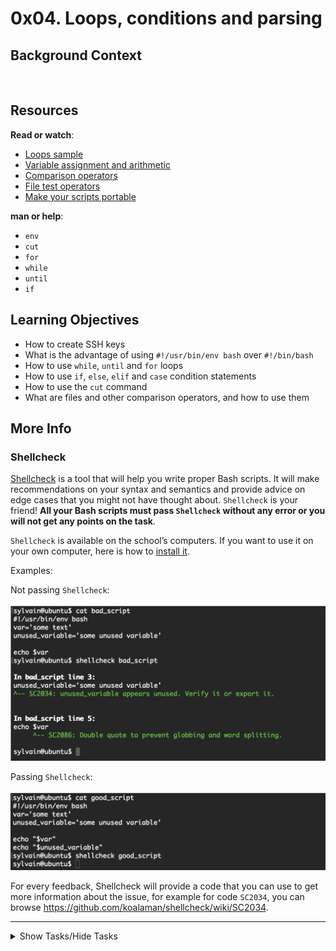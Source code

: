 # 0x04. Loops, conditions and parsing


## Background Context

<p><a href="https://youtu.be/BC2neyc5GcI" target="_blank"><img src="https://s3.amazonaws.com/alx-intranet.hbtn.io/uploads/medias/2019/6/b07e3333b1edfb9beed5.png?X-Amz-Algorithm=AWS4-HMAC-SHA256&X-Amz-Credential=AKIARDDGGGOUSBVO6H7D%2F20220721%2Fus-east-1%2Fs3%2Faws4_request&X-Amz-Date=20220721T191642Z&X-Amz-Expires=86400&X-Amz-SignedHeaders=host&X-Amz-Signature=a475edee9edcf035391d7a466f58fcfe0bcfe7e0a5510a03b5c852bae48e8429" alt="" style="" /></a></p>

<h2>Resources</h2>

<p><strong>Read or watch</strong>:</p>

<ul>
<li><a href="https://tldp.org/LDP/Bash-Beginners-Guide/html/sect_09_01.html" title="Loops sample" target="_blank">Loops sample</a> </li>
<li><a href="https://tldp.org/LDP/abs/html/ops.html" title="Variable assignment and arithmetic" target="_blank">Variable assignment and arithmetic</a> </li>
<li><a href="https://tldp.org/LDP/abs/html/comparison-ops.html" title="Comparison operators" target="_blank">Comparison operators</a> </li>
<li><a href="https://tldp.org/LDP/abs/html/fto.html" title="File test operators" target="_blank">File test operators</a> </li>
<li><a href="https://www.cyberciti.biz/tips/finding-bash-perl-python-portably-using-env.html" title="Make your scripts portable" target="_blank">Make your scripts portable</a> </li>
</ul>

<p><strong>man or help</strong>:</p>

<ul>
<li><code>env</code></li>
<li><code>cut</code></li>
<li><code>for</code></li>
<li><code>while</code></li>
<li><code>until</code></li>
<li><code>if</code></li>
</ul>

## Learning Objectives

<ul>
<li>How to create SSH keys</li>
<li>What is the advantage of using  <code>#!/usr/bin/env bash</code> over <code>#!/bin/bash</code></li>
<li>How to use <code>while</code>, <code>until</code> and <code>for</code> loops</li>
<li>How to use <code>if</code>, <code>else</code>, <code>elif</code> and <code>case</code> condition statements</li>
<li>How to use the <code>cut</code> command</li>
<li>What are files and other comparison operators, and how to use them</li>
</ul>

## More Info

### Shellcheck

<p><a href="https://github.com/koalaman/shellcheck" title="Shellcheck" target="_blank">Shellcheck</a> is a tool that will help you write proper Bash scripts. It will make recommendations on your syntax and semantics and provide advice on edge cases that you might not have thought about. <code>Shellcheck</code> is your friend! <strong>All your Bash scripts must pass <code>Shellcheck</code> without any error or you will not get any points on the task</strong>.</p>

<p><code>Shellcheck</code> is available on the school&rsquo;s computers. If you want to use it on your own computer, here is how to <a href="https://github.com/koalaman/shellcheck#installing" title="install it" target="_blank">install it</a>.</p>

<p>Examples:</p>

<p>Not passing <code>Shellcheck</code>:<br />
<br />
<img src="./Vxotqyj.png" alt="" style="" /></p>

<p>Passing <code>Shellcheck</code>:<br />
<br />
<img src="./ubHWxDU.png" alt="" style="" /></p>

<p>For every feedback, Shellcheck will provide a code that you can use to get more information about the issue, for example for code <code>SC2034</code>, you can browse <a href="https://github.com/koalaman/shellcheck/wiki/SC2034" title="https://github.com/koalaman/shellcheck/wiki/SC2034" target="_blank">https://github.com/koalaman/shellcheck/wiki/SC2034</a>.</p>

  </div>
</div>

---
<details>
<summary>Show Tasks/Hide Tasks</summary>

## TASKS

### 0. Create a SSH RSA key pair

<p>Read for this task:</p>

<ul>
<li><a href="https://askubuntu.com/questions/61557/how-do-i-set-up-ssh-authentication-keys" title="Linux and Mac OS users" target="_blank">Linux and Mac OS users</a></li>
<li><a href="https://docs.rackspace.com/support/how-to/generating-rsa-keys-with-ssh-puttygen/" title="Windows users" target="_blank">Windows users</a></li>
</ul>

<p>man: <code>ssh-keygen</code></p>

<p>You will soon have to manage your own <strong>servers</strong> concept page hosted on remote <a href="https://www.youtube.com/watch?v=iuqXFC_qIvA&feature=youtu.be&t=46" title="data centers" target="_blank">data centers</a>. We need to set them up with your RSA public key so that you can access them via SSH.</p>

<p>SSH and RSA keys will be covered in depth in a later project.</p>

  </div>

  [Answer](./0-RSA_public_key.pub)

---

### 1. For Best School loop

1. For Best School loop
   
<p>Write a Bash script that displays <code>Best School</code> 10 times.</p>

<p>Requirement:</p>

<ul>
<li>You must use the <code>for</code> loop (<code>while</code> and <code>until</code> are forbidden)</li>
</ul>

<pre><code>sylvain@ubuntu$ head -n 2 1-for_best_school 
#!/usr/bin/env bash
# This script is displaying &quot;Best School&quot; 10 times
sylvain@ubuntu$ ./1-for_best_school 
Best School
Best School
Best School
Best School
Best School
Best School
Best School
Best School
Best School
Best School
sylvain@ubuntu$ 
</code></pre>

<p>Note that: </p>

<ul>
<li>The first line of my Bash script starts with <code>#!/usr/bin/env bash</code></li>
<li>The second line of my Bash scripts is a comment explaining what it is doing</li>
</ul>

  </div> 

 [Answer](./1-for_best_school)

---

### 2. While Best School loop
    
<p>Write a Bash script that displays <code>Best School</code> 10 times.</p>

<p>Requirements:</p>

<ul>
<li>You must use the <code>while</code> loop (<code>for</code> and <code>until</code> are forbidden)</li>
</ul>

<pre><code>sylvain@ubuntu$ ./2-while_best_school
Best School
Best School
Best School
Best School
Best School
Best School
Best School
Best School
Best School
Best School
sylvain@ubuntu$ 
</code></pre>

  </div>

 [Answer](./2-while_best_school)

---

### 3. Until Best School loop
    
<p>Write a Bash script that displays <code>Best School</code> 10 times.</p>

<p>Requirements:</p>

<ul>
<li>You must use the <code>until</code> loop (<code>for</code> and <code>while</code> are forbidden)</li>
</ul>

<pre><code>sylvain@ubuntu$ ./3-until_best_school
Best School
Best School
Best School
Best School
Best School
Best School
Best School
Best School
Best School
Best School
sylvain@ubuntu$ 
</code></pre>

[Answer](./3-until_best_school)

---

### 4. If 9, say Hi!
    
<p>Write a Bash script that displays <code>Best School</code> 10 times, but for the 9th iteration, displays <code>Best School</code> <em>and then</em> <code>Hi</code> on a new line.</p>

<p>Requirements:</p>

<ul>
<li>You must use the <code>while</code> loop (<code>for</code> and <code>until</code> are forbidden)</li>
<li>You must use the <code>if</code> statement</li>
</ul>

<pre><code>sylvain@ubuntu$ ./4-if_9_say_hi
Best School
Best School
Best School
Best School
Best School
Best School
Best School
Best School
Best School
Hi
Best School
sylvain@ubuntu$ 
</code></pre>

[Answer](./4-if_9_say_hi)

---

### 5. 4 bad luck, 8 is your chance
    
<p>Write a Bash script that loops from 1 to 10 and:</p>

<ul>
<li>displays <code>bad luck</code> for the 4th loop iteration</li>
<li>displays <code>good luck</code> for the 8th loop iteration</li>
<li>displays <code>Best School</code> for the other iterations</li>
</ul>

<p>Requirements:</p>

<ul>
<li>You must use the <code>while</code> loop (<code>for</code> and <code>until</code> are forbidden)</li>
<li>You must use the <code>if</code>, <code>elif</code> and <code>else</code> statements</li>
</ul>

<pre><code>sylvain@ubuntu$ ./5-4_bad_luck_8_is_your_chance
Best School
Best School
Best School
bad luck
Best School
Best School
Best School
good luck
Best School
Best School
sylvain@ubuntu$ 
</code></pre>

<p>For the most curious:</p>

<ul>
<li><a href="https://freakonomics.com/" title="8 in the Chinese culture" target="_blank">8 in the Chinese culture</a></li>
<li><a href="https://en.wikipedia.org/wiki/Chinese_numerology#Four" title="4 in the Chinese culture" target="_blank">4 in the Chinese culture</a></li>
</ul>

[Answer](./5-4_bad_luck_8_is_your_chance)

---

### 6. Superstitious numbers
    
<p>Write a Bash script that displays numbers from 1 to 20 and:</p>

<ul>
<li>displays <code>4</code> <em>and then</em> <code>bad luck from China</code> for the 4th loop iteration</li>
<li>displays <code>9</code> <em>and then</em> <code>bad luck from Japan</code> for the 9th loop iteration</li>
<li>displays <code>17</code> <em>and then</em> <code>bad luck from Italy</code> for the 17th loop iteration</li>
</ul>

<p>Requirements:</p>

<ul>
<li>You must use the <code>while</code> loop (<code>for</code> and <code>until</code> are forbidden)</li>
<li>You must use the <code>case</code> statement</li>
</ul>

<pre><code>sylvain@ubuntu$ ./6-superstitious_numbers
1
2
3
4
bad luck from China
5
6
7
8
9
bad luck from Japan
10
11
12
13
14
15
16
17
bad luck from Italy
18
19
20
sylvain@ubuntu$ 
</code></pre>

  </div>

  [Answer](./6-superstitious_numbers)

---

### 7. Clock
   
<p>Write a Bash script that displays the time for 12 hours and 59 minutes:</p>

<ul>
<li>display hours from 0 to 12</li>
<li>display minutes from 1 to 59</li>
</ul>

<p>Requirements:</p>

<ul>
<li>You must use the <code>while</code> loop (<code>for</code> and <code>until</code> are forbidden)</li>
</ul>

<p>Note that in this example, we only display the first 70 lines using the <code>head</code> command.</p>

<pre><code>sylvain@ubuntu$ ./7-clock | head -n 70
Hour: 0
1
2
3
4
5
6
7
8
9
10
11
12
13
14
15
16
17
18
19
20
21
22
23
24
25
26
27
28
29
30
31
32
33
34
35
36
37
38
39
40
41
42
43
44
45
46
47
48
49
50
51
52
53
54
55
56
57
58
59
Hour: 1
1
2
3
4
5
6
7
8
9
sylvain@ubuntu$ 
</code></pre>

  </div>

[Answer](./7-clock)

---

### 8. For ls
    
<p>Write a Bash script that displays:</p>

<ul>
<li>The content of the current directory</li>
<li>In a list format</li>
<li>Where only the part of the name after the first dash is displayed (refer to the example)</li>
</ul>

<p>Requirements:</p>

<ul>
<li>You must use the <code>for</code> loop (<code>while</code> and <code>until</code> are forbidden)</li>
<li>Do not display hidden files</li>
</ul>

<pre><code>sylvain@ubuntu$ ls
100-read_and_cut              1-for_best_school         6-superstitious_numbers
101-tell_the_story_of_passwd  2-while_best_school       7-clock
102-lets_parse_apache_logs    3-until_best_school       8-for_ls
103-dig_the-data              4-if_9_say_hi                  9-to_file_or_not_to_file
10-fizzbuzz                   5-4_bad_luck_8_is_your_chance
sylvain@ubuntu$  ./8-for_ls
read_and_cut
tell_the_story_of_passwd
lets_parse_apache_logs
dig_the-data
fizzbuzz
for_best_school
while_best_school
until_best_school
if_9_say_hi
4_bad_luck_8_is_your_chance
superstitious_numbers
clock
for_ls
to_file_or_not_to_file
sylvain@ubuntu$ 
</code></pre>

  </div>

[Answer](./8-for_ls)

---

### 9. To file, or not to file
    
<p>Write a Bash script that gives you information about the <code>school</code> file.</p>

<p>Requirements:</p>

<ul>
<li>You must use <code>if</code> and, <code>else</code> (<code>case</code> is forbidden)</li>
<li>Your Bash script should check if the file exists and print:

<ul>
<li>if the file exists: <code>school file exists</code></li>
<li>if the file does not exist: <code>school file does not exist</code></li>
</ul></li>
<li>If the file exists, print:

<ul>
<li>if the file is empty: <code>school file is empty</code></li>
<li>if the file is not empty: <code>school file is not empty</code></li>
<li>if the file is a regular file: <code>school is a regular file</code></li>
<li>if the file is not a regular file: (nothing)</li>
</ul></li>
</ul>

<pre><code>sylvain@ubuntu$ file school
school: cannot open `school&#39; (No such file or directory)
sylvain@ubuntu$ ./9-to_file_or_not_to_file 
school file does not exist
sylvain@ubuntu$ touch school
sylvain@ubuntu$ ./9-to_file_or_not_to_file 
school file exists
school file is empty
school is a regular file
sylvain@ubuntu$ echo &#39;betty&#39; &gt; school 
sylvain@ubuntu$ ./9-to_file_or_not_to_file 
school file exists
school file is not empty
school is a regular file
sylvain@ubuntu$ rm school 
sylvain@ubuntu$ mkdir school
sylvain@ubuntu$ ./9-to_file_or_not_to_file 
school file exists
school file is not empty
sylvain@ubuntu$ 
</code></pre>

  </div>

[Answer](./9-to_file_or_not_to_file)

---

### 10. FizzBuzz
    
<p>Write a Bash script that displays numbers from 1 to 100.</p>

<p>Requirements:</p>

<ul>
<li>Displays <code>FizzBuzz</code> when the number is a multiple of 3 and 5</li>
<li>Displays <code>Fizz</code> when the number is multiple of 3</li>
<li>Displays <code>Buzz</code> when the number is a multiple of 5</li>
<li>Otherwise, displays the number</li>
<li>In a list format</li>
</ul>

<pre><code>sylvain@ubuntu$ ./10-fizzbuzz | head -20
1
2
Fizz
4
Buzz
Fizz
7
8
Fizz
Buzz
11
Fizz
13
14
FizzBuzz
16
17
Fizz
19
Buzz
sylvain@ubuntu$ 
</code></pre>

  </div>

[Answer](./10-fizzbuzz)

---

### 11. Read and cut
    
<p>help: <code>read</code></p>

<p>Write a Bash script that displays the content of the file <code>/etc/passwd</code>.</p>

<p>Your script should only display:</p>

<ul>
<li>username</li>
<li>user id</li>
<li>Home directory path for the user</li>
</ul>

<p>Requirements:</p>

<ul>
<li>You must use the <code>while</code> loop (<code>for</code> and <code>until</code> are forbidden)</li>
</ul>

<pre><code>sylvain@ubuntu$ cat /etc/passwd
root:x:0:0:root:/root:/bin/bash
daemon:x:1:1:daemon:/usr/sbin:/usr/sbin/nologin
bin:x:2:2:bin:/bin:/usr/sbin/nologin
sys:x:3:3:sys:/dev:/usr/sbin/nologin
sync:x:4:65534:sync:/bin:/bin/sync
games:x:5:60:games:/usr/games:/usr/sbin/nologin
man:x:6:12:man:/var/cache/man:/usr/sbin/nologin
lp:x:7:7:lp:/var/spool/lpd:/usr/sbin/nologin
mail:x:8:8:mail:/var/mail:/usr/sbin/nologin
news:x:9:9:news:/var/spool/news:/usr/sbin/nologin
uucp:x:10:10:uucp:/var/spool/uucp:/usr/sbin/nologin
proxy:x:13:13:proxy:/bin:/usr/sbin/nologin
www-data:x:33:33:www-data:/var/www:/usr/sbin/nologin
backup:x:34:34:backup:/var/backups:/usr/sbin/nologin
list:x:38:38:Mailing List Manager:/var/list:/usr/sbin/nologin
irc:x:39:39:ircd:/var/run/ircd:/usr/sbin/nologin
gnats:x:41:41:Gnats Bug-Reporting System (admin):/var/lib/gnats:/usr/sbin/nologin
nobody:x:65534:65534:nobody:/nonexistent:/usr/sbin/nologin
libuuid:x:100:101::/var/lib/libuuid:
syslog:x:101:104::/home/syslog:/bin/false
messagebus:x:102:106::/var/run/dbus:/bin/false
landscape:x:103:109::/var/lib/landscape:/bin/false
sshd:x:104:65534::/var/run/sshd:/usr/sbin/nologin
pollinate:x:105:1::/var/cache/pollinate:/bin/false
vagrant:x:1000:1000::/home/vagrant:/bin/bash
colord:x:106:112:colord colour management daemon,,,:/var/lib/colord:/bin/false
statd:x:107:65534::/var/lib/nfs:/bin/false
sylvain:98:99:Sylvain:/home/sylvain:/bin/bash
puppet:x:108:114:Puppet configuration management daemon,,,:/var/lib/puppet:/bin/false
ubuntu:x:1001:1001:Ubuntu:/home/ubuntu:/bin/bash
sylvain@ubuntu$ ./100-read_and_cut
root:0:/root
daemon:1:/usr/sbin
bin:2:/bin
sys:3:/dev
sync:4:/bin
games:5:/usr/games
man:6:/var/cache/man
lp:7:/var/spool/lpd
mail:8:/var/mail
news:9:/var/spool/news
uucp:10:/var/spool/uucp
proxy:13:/bin
www-data:33:/var/www
backup:34:/var/backups
list:38:/var/list
irc:39:/var/run/ircd
gnats:41:/var/lib/gnats
nobody:65534:/nonexistent
libuuid:100:/var/lib/libuuid
syslog:101:/home/syslog
messagebus:102:/var/run/dbus
landscape:103:/var/lib/landscape
sshd:104:/var/run/sshd
pollinate:105:/var/cache/pollinate
vagrant:1000:/home/vagrant
colord:106:/var/lib/colord
statd:107:/var/lib/nfs
sylvain:99:/bin/bash
puppet:108:/var/lib/puppet
ubuntu:1001:/home/ubuntu
sylvain@ubuntu$ 
</code></pre>

  </div>

[Answer](./100-read_and_cut)

---

### 12. Tell the story of passwd
    
<p><img src="./03ca27392c6338e696fc0c3b08765f02c98457a1.jpg" alt="" style="" /></p>

<p>Read: </p>

<ul>
<li><a href="https://tldp.org/LDP/abs/html/internalvariables.html" title="IFS (internal field separator)" target="_blank">IFS (internal field separator)</a></li>
<li><a href="https://www.cyberciti.biz/faq/understanding-etcpasswd-file-format/" title="Understanding /etc/passwd" target="_blank">Understanding /etc/passwd</a></li>
</ul>

<p>The file <code>/etc/passwd</code> has already been covered in a <a href="https://github.com/TeddyO323/alx-system_engineering-devops/tree/main/0x02-shell_redirections#readme" title="previous project" target="_blank">previous project</a> and you should be familiar with it. Today we will make up a story based on it.</p>

<p>Write a Bash script that displays the content of the file <code>/etc/passwd</code>, using the <code>while</code> loop + IFS.</p>

<p>Format: <code>The user USERNAME is part of the GROUP_ID gang, lives in HOME_DIRECTORY and rides COMMAND/SHELL. USER ID&#39;s place is protected by the passcode PASSWORD, more info about the user here: USER ID INFO</code></p>

<p>Requirements:</p>

<ul>
<li>You must use the <code>while</code> loop (<code>for</code> and <code>until</code> are forbidden)</li>
</ul>

<pre><code>sylvain@ubuntu$ ./101-tell_the_story_of_passwd
The user root is part of the 0 gang, lives in /root and rides /bin/bash. 0&#39;s place is protected by the passcode x, more info about the user here: root
The user daemon is part of the 1 gang, lives in /usr/sbin and rides /usr/sbin/nologin. 1&#39;s place is protected by the passcode x, more info about the user here: daemon
The user bin is part of the 2 gang, lives in /bin and rides /usr/sbin/nologin. 2&#39;s place is protected by the passcode x, more info about the user here: bin
The user sys is part of the 3 gang, lives in /dev and rides /usr/sbin/nologin. 3&#39;s place is protected by the passcode x, more info about the user here: sys
The user sync is part of the 65534 gang, lives in /bin and rides /bin/sync. 4&#39;s place is protected by the passcode x, more info about the user here: sync
The user games is part of the 60 gang, lives in /usr/games and rides /usr/sbin/nologin. 5&#39;s place is protected by the passcode x, more info about the user here: games
The user man is part of the 12 gang, lives in /var/cache/man and rides /usr/sbin/nologin. 6&#39;s place is protected by the passcode x, more info about the user here: man
The user lp is part of the 7 gang, lives in /var/spool/lpd and rides /usr/sbin/nologin. 7&#39;s place is protected by the passcode x, more info about the user here: lp
The user mail is part of the 8 gang, lives in /var/mail and rides /usr/sbin/nologin. 8&#39;s place is protected by the passcode x, more info about the user here: mail
The user news is part of the 9 gang, lives in /var/spool/news and rides /usr/sbin/nologin. 9&#39;s place is protected by the passcode x, more info about the user here: news
The user uucp is part of the 10 gang, lives in /var/spool/uucp and rides /usr/sbin/nologin. 10&#39;s place is protected by the passcode x, more info about the user here: uucp
The user proxy is part of the 13 gang, lives in /bin and rides /usr/sbin/nologin. 13&#39;s place is protected by the passcode x, more info about the user here: proxy
The user www-data is part of the 33 gang, lives in /var/www and rides /usr/sbin/nologin. 33&#39;s place is protected by the passcode x, more info about the user here: www-data
The user backup is part of the 34 gang, lives in /var/backups and rides /usr/sbin/nologin. 34&#39;s place is protected by the passcode x, more info about the user here: backup
The user list is part of the 38 gang, lives in /var/list and rides /usr/sbin/nologin. 38&#39;s place is protected by the passcode x, more info about the user here: Mailing List Manager
The user irc is part of the 39 gang, lives in /var/run/ircd and rides /usr/sbin/nologin. 39&#39;s place is protected by the passcode x, more info about the user here: ircd
The user gnats is part of the 41 gang, lives in /var/lib/gnats and rides /usr/sbin/nologin. 41&#39;s place is protected by the passcode x, more info about the user here: Gnats Bug-Reporting System (admin)
The user nobody is part of the 65534 gang, lives in /nonexistent and rides /usr/sbin/nologin. 65534&#39;s place is protected by the passcode x, more info about the user here: nobody
The user libuuid is part of the 101 gang, lives in /var/lib/libuuid and rides . 100&#39;s place is protected by the passcode x, more info about the user here: 
The user syslog is part of the 104 gang, lives in /home/syslog and rides /bin/false. 101&#39;s place is protected by the passcode x, more info about the user here: 
The user messagebus is part of the 106 gang, lives in /var/run/dbus and rides /bin/false. 102&#39;s place is protected by the passcode x, more info about the user here: 
The user landscape is part of the 109 gang, lives in /var/lib/landscape and rides /bin/false. 103&#39;s place is protected by the passcode x, more info about the user here: 
The user sshd is part of the 65534 gang, lives in /var/run/sshd and rides /usr/sbin/nologin. 104&#39;s place is protected by the passcode x, more info about the user here: 
The user pollinate is part of the 1 gang, lives in /var/cache/pollinate and rides /bin/false. 105&#39;s place is protected by the passcode x, more info about the user here: 
The user vagrant is part of the 1000 gang, lives in /home/vagrant and rides /bin/bash. 1000&#39;s place is protected by the passcode x, more info about the user here: 
The user colord is part of the 112 gang, lives in /var/lib/colord and rides /bin/false. 106&#39;s place is protected by the passcode x, more info about the user here: colord colour management daemon,,,
The user statd is part of the 65534 gang, lives in /var/lib/nfs and rides /bin/false. 107&#39;s place is protected by the passcode x, more info about the user here: 
The user puppet is part of the 114 gang, lives in /var/lib/puppet and rides /bin/false. 108&#39;s place is protected by the passcode x, more info about the user here: Puppet configuration management daemon,,,
The user ubuntu is part of the 1001 gang, lives in /home/ubuntu and rides /bin/bash. 1001&#39;s place is protected by the passcode x, more info about the user here: Ubuntu
sylvain@ubuntu$
</code></pre>

  </div>

[Answer](./101-tell_the_story_of_passwd)

---

### 13. Let&#39;s parse Apache logs

<p><img src="./such_awk.jpg" alt="" style="" /></p>

<p><a href="https://en.wikipedia.org/wiki/Apache_HTTP_Server" title="Apache" target="_blank">Apache</a>  is among the most popular web servers in the world, serving 50% of all active websites, no doubt that you will have to interact with it within your career.</p>

<p>As a Full-Stack Software Engineer, you have to master the art of parsing log files. Today we will do a simple parsing of <a href="http://intranet-projects-files.s3.amazonaws.com/holbertonschool-sysadmin_devops/80/apache-access.log" title="Apache log access files" target="_blank">Apache log access files</a>.</p>

<p>Today the Customer Support department reported that a user reported that the site is being &ldquo;buggy&rdquo;. Not being a detailed description, you want to have a look at the Apache logs and gather data about the traffic.</p>

<p>Write a Bash script that displays the visitor IP along with the <a href="https://en.wikipedia.org/wiki/List_of_HTTP_status_codes" title="HTTP status code" target="_blank">HTTP status code</a> from the Apache log file.</p>

<p>Requirement:</p>

<ul>
<li>Format: IP HTTP_CODE

<ul>
<li>in a list format</li>
<li>See example</li>
</ul></li>
<li>You must use <code>awk</code></li>
<li>You are not allowed to use <code>while</code>, <code>for</code>, <code>until</code> and <code>cut</code></li>
<li>Download and commit the <a href="./apache-access.log" title="apache-access.log file" target="_blank">apache-access.log file</a> along with your answers files</li>
</ul>

<pre><code>sylvain@ubuntu$ ./102-lets_parse_apache_logs | tail -n 10
185.130.5.207 301
185.130.5.207 301
91.224.140.223 200
62.210.142.23 304
92.222.20.166 304
180.76.15.19 200
2.1.201.36 304
198.58.99.82 304
50.116.30.23 304
209.133.111.211 200
sylvain@ubuntu$
</code></pre>

  </div>

[Answer](./102-lets_parse_apache_logs)

---

### 14. Dig the data
   
<p>Now that you&rsquo;ve parsed the Apache log file, let&rsquo;s sort the data so you can get a better idea of what is going on.</p>

<p>Using what you did in the previous exercise, write a Bash script that groups visitors by IP and HTTP status code, and displays this data.</p>

<p>Requirements:</p>

<ul>
<li>The exact format must be: 

<ul>
<li>OCCURENCE_NUMBER IP HTTP_CODE </li>
<li>In list format</li>
</ul></li>
<li>Ordered from the greatest to the lowest number of occurrences

<ul>
<li>See example</li>
</ul></li>
<li>You must use <code>awk</code></li>
<li>You are not allowed to use <code>while</code>, <code>for</code>, <code>until</code> and <code>cut</code></li>
</ul>

<pre><code>sylvain@ubuntu$ ./103-dig_the-data | head -n 10
    141 130.0.236.153 200
    140 62.210.250.66 200
    117 103.243.26.232 404
    67 195.154.172.143 200
    60 78.154.190.29 200
    45 195.154.172.59 200
    41 62.210.248.185 200
    41 167.114.156.198 200
    36 2.1.201.36 304
    36 195.154.172.53 200
sylvain@ubuntu$
</code></pre>

  </div>

[Answer](./103-dig_the-data)




---

<em>THE END</em>

</details>









